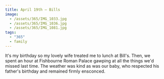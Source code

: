 ```yaml
---
title: April 19th — Bills
image:
  - /assets/365/IMG_1033.jpg
  - /assets/365/IMG_1036.jpg
  - /assets/365/IMG_1081.jpg
tags:
  - "365"
  - family
---
```

It's my birthday so my lovely wife treated me to lunch at Bill's. Then, we spent an hour at Fishbourne Roman Palace gawping at all the things we'd missed last time. The weather was kind as was our baby, who respected his father's birthday and remained firmly ensconced. 